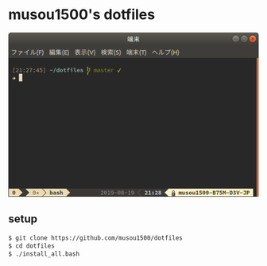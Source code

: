# musou1500's dotfiles

![screenshot](./screenshot.png)

## setup

```
$ git clone https://github.com/musou1500/dotfiles
$ cd dotfiles
$ ./install_all.bash
```

